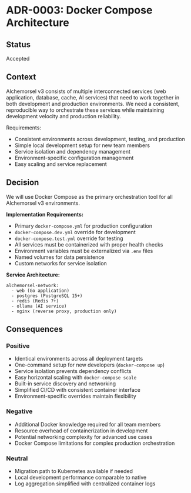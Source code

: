# ADR-0003: Docker Compose Architecture

## Status
Accepted

## Context
Alchemorsel v3 consists of multiple interconnected services (web application, database, cache, AI services) that need to work together in both development and production environments. We need a consistent, reproducible way to orchestrate these services while maintaining development velocity and production reliability.

Requirements:
- Consistent environments across development, testing, and production
- Simple local development setup for new team members
- Service isolation and dependency management
- Environment-specific configuration management
- Easy scaling and service replacement

## Decision
We will use Docker Compose as the primary orchestration tool for all Alchemorsel v3 environments.

**Implementation Requirements:**
- Primary `docker-compose.yml` for production configuration
- `docker-compose.dev.yml` override for development
- `docker-compose.test.yml` override for testing
- All services must be containerized with proper health checks
- Environment variables must be externalized via `.env` files
- Named volumes for data persistence
- Custom networks for service isolation

**Service Architecture:**
```
alchemorsel-network:
  - web (Go application)
  - postgres (PostgreSQL 15+)
  - redis (Redis 7+)
  - ollama (AI service)
  - nginx (reverse proxy, production only)
```

## Consequences

### Positive
- Identical environments across all deployment targets
- One-command setup for new developers (`docker-compose up`)
- Service isolation prevents dependency conflicts
- Easy horizontal scaling with `docker-compose scale`
- Built-in service discovery and networking
- Simplified CI/CD with consistent container interface
- Environment-specific overrides maintain flexibility

### Negative
- Additional Docker knowledge required for all team members
- Resource overhead of containerization in development
- Potential networking complexity for advanced use cases
- Docker Compose limitations for complex production orchestration

### Neutral
- Migration path to Kubernetes available if needed
- Local development performance comparable to native
- Log aggregation simplified with centralized container logs